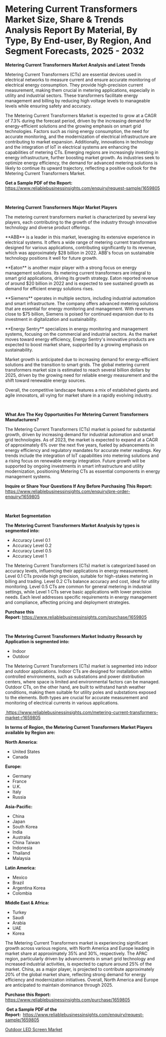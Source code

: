 <p><h1>Metering Current Transformers Market Size, Share & Trends Analysis Report By Material, By Type, By End-user, By Region, And Segment Forecasts, 2025 - 2032</h1></p><p><strong>Metering Current Transformers Market Analysis and Latest Trends</strong></p>
<p><p>Metering Current Transformers (CTs) are essential devices used in electrical networks to measure current and ensure accurate monitoring of electrical energy consumption. They provide high-precision current measurement, making them crucial in metering applications, especially in utility and industrial sectors. These transformers facilitate energy management and billing by reducing high voltage levels to manageable levels while ensuring safety and accuracy.</p><p>The Metering Current Transformers Market is expected to grow at a CAGR of 7.3% during the forecast period, driven by the increasing demand for energy-efficient solutions and the growing emphasis on smart grid technologies. Factors such as rising energy consumption, the need for accurate monitoring, and the modernization of electrical infrastructure are contributing to market expansion. Additionally, innovations in technology and the integration of IoT in electrical systems are enhancing the capabilities of metering CTs. Emerging regions are increasingly investing in energy infrastructure, further boosting market growth. As industries seek to optimize energy efficiency, the demand for advanced metering solutions is likely to continue its upward trajectory, reflecting a positive outlook for the Metering Current Transformers Market.</p></p>
<p><strong>Get a Sample PDF of the Report:&nbsp;</strong> <a href="https://www.reliablebusinessinsights.com/enquiry/request-sample/1659805?utm_campaign=2330&utm_medium=2&utm_source=Github&utm_content=ia&utm_term=17022025&utm_id=metering-current-transformers">https://www.reliablebusinessinsights.com/enquiry/request-sample/1659805</a></p>
<p>&nbsp;</p>
<p><strong>Metering Current Transformers Major Market Players</strong></p>
<p><p>The metering current transformers market is characterized by several key players, each contributing to the growth of the industry through innovative technology and diverse product offerings.</p><p>**ABB** is a leader in this market, leveraging its extensive experience in electrical systems. It offers a wide range of metering current transformers designed for various applications, contributing significantly to its revenue, which was approximately $28 billion in 2022. ABB's focus on sustainable technology positions it well for future growth.</p><p>**Eaton** is another major player with a strong focus on energy management solutions. Its metering current transformers are integral to smart grid applications, driving its growth strategy. Eaton reported revenue of around $20 billion in 2022 and is expected to see sustained growth as demand for efficient energy solutions rises.</p><p>**Siemens** operates in multiple sectors, including industrial automation and smart infrastructure. The company offers advanced metering solutions that are essential for energy monitoring and management. With revenues close to $75 billion, Siemens is poised for continued expansion due to its investment in digitalization and sustainability.</p><p>**Energy Sentry** specializes in energy monitoring and management systems, focusing on the commercial and industrial sectors. As the market moves toward energy efficiency, Energy Sentry's innovative products are expected to boost market share, supported by a growing emphasis on sustainability.</p><p>Market growth is anticipated due to increasing demand for energy-efficient solutions and the transition to smart grids. The global metering current transformers market size is estimated to reach several billion dollars by 2025, driven by the growing need for reliable energy measurement and the shift toward renewable energy sources.</p><p>Overall, the competitive landscape features a mix of established giants and agile innovators, all vying for market share in a rapidly evolving industry.</p></p>
<p>&nbsp;</p>
<p><strong>What Are The Key Opportunities For Metering Current Transformers Manufacturers?</strong></p>
<p><p>The Metering Current Transformers (CTs) market is poised for substantial growth, driven by increasing demand for industrial automation and smart grid technologies. As of 2023, the market is expected to expand at a CAGR of approximately 6% over the next five years, fueled by advancements in energy efficiency and regulatory mandates for accurate meter readings. Key trends include the integration of IoT capabilities into metering solutions and a rising focus on renewable energy integration. Future growth will be supported by ongoing investments in smart infrastructure and utility modernization, positioning Metering CTs as essential components in energy management systems.</p></p>
<p><strong>Inquire or Share Your Questions If Any Before Purchasing This Report:</strong> <a href="https://www.reliablebusinessinsights.com/enquiry/pre-order-enquiry/1659805?utm_campaign=2330&utm_medium=2&utm_source=Github&utm_content=ia&utm_term=17022025&utm_id=metering-current-transformers">https://www.reliablebusinessinsights.com/enquiry/pre-order-enquiry/1659805</a></p>
<p>&nbsp;</p>
<p><strong>Market Segmentation</strong></p>
<p><strong>The Metering Current Transformers Market Analysis by types is segmented into:</strong></p>
<p><ul><li>Accuracy Level 0.1</li><li>Accuracy Level 0.2</li><li>Accuracy Level 0.5</li><li>Accuracy Level 1</li></ul></p>
<p><p>The Metering Current Transformers (CTs) market is categorized based on accuracy levels, influencing their applications in energy measurement. Level 0.1 CTs provide high precision, suitable for high-stakes metering in billing and trading. Level 0.2 CTs balance accuracy and cost, ideal for utility monitoring. Level 0.5 CTs are common for general metering in industrial settings, while Level 1 CTs serve basic applications with lower precision needs. Each level addresses specific requirements in energy management and compliance, affecting pricing and deployment strategies.</p></p>
<p><strong>Purchase this Report:&nbsp;</strong><a href="https://www.reliablebusinessinsights.com/purchase/1659805?utm_campaign=2330&utm_medium=2&utm_source=Github&utm_content=ia&utm_term=17022025&utm_id=metering-current-transformers">https://www.reliablebusinessinsights.com/purchase/1659805</a></p>
<p>&nbsp;</p>
<p><strong>The Metering Current Transformers Market Industry Research by Application is segmented into:</strong></p>
<p><ul><li>Indoor</li><li>Outdoor</li></ul></p>
<p><p>The Metering Current Transformers (CTs) market is segmented into indoor and outdoor applications. Indoor CTs are designed for installation within controlled environments, such as substations and power distribution centers, where space is limited and environmental factors can be managed. Outdoor CTs, on the other hand, are built to withstand harsh weather conditions, making them suitable for utility poles and substations exposed to the elements. Both types are crucial for accurate measurement and monitoring of electrical currents in various applications.</p></p>
<p><a href="https://www.reliablebusinessinsights.com/metering-current-transformers-market-r1659805?utm_campaign=2330&utm_medium=2&utm_source=Github&utm_content=ia&utm_term=17022025&utm_id=metering-current-transformers">&nbsp;https://www.reliablebusinessinsights.com/metering-current-transformers-market-r1659805</a></p>
<p><strong>In terms of Region, the Metering Current Transformers Market Players available by Region are:</strong></p>
<p>
    <p> <strong> North America: </strong>
        <ul>
            <li>United States</li>
            <li>Canada</li>
        </ul>
        </p> 
    <p> <strong> Europe: </strong>
        <ul>
            <li>Germany</li>
            <li>France</li>
            <li>U.K.</li>
            <li>Italy</li>
            <li>Russia</li>
        </ul>
        </p> 
    <p> <strong> Asia-Pacific: </strong>
        <ul>
            <li>China</li>
            <li>Japan</li>
            <li>South Korea</li>
            <li>India</li>
            <li>Australia</li>
            <li>China Taiwan</li>
            <li>Indonesia</li>
            <li>Thailand</li>
            <li>Malaysia</li>
        </ul>
        </p> 
    <p> <strong> Latin America: </strong>
        <ul>
            <li>Mexico</li>
            <li>Brazil</li>
            <li>Argentina Korea</li>
            <li>Colombia</li>
        </ul>
        </p> 
    <p> <strong> Middle East & Africa: </strong>
        <ul>
            <li>Turkey</li>
            <li>Saudi</li>
            <li>Arabia</li>
            <li>UAE</li>
            <li>Korea</li>
        </ul>
    </p>
    </p>
<p><p>The Metering Current Transformers market is experiencing significant growth across various regions, with North America and Europe leading in market share at approximately 35% and 30%, respectively. The APAC region, particularly driven by advancements in smart grid technology and increased industrial activities, is expected to capture around 25% of the market. China, as a major player, is projected to contribute approximately 20% of the global market share, reflecting strong demand for energy efficiency and modernization initiatives. Overall, North America and Europe are anticipated to maintain dominance through 2025.</p></p>
<p><strong>Purchase this Report: </strong><a href="https://www.reliablebusinessinsights.com/purchase/1659805?utm_campaign=2330&utm_medium=2&utm_source=Github&utm_content=ia&utm_term=17022025&utm_id=metering-current-transformers">https://www.reliablebusinessinsights.com/purchase/1659805</a></p>
<p>&nbsp;<strong>Get a Sample PDF of the Report:&nbsp;&nbsp;</strong><a href="https://www.reliablebusinessinsights.com/enquiry/request-sample/1659805?utm_campaign=2330&utm_medium=2&utm_source=Github&utm_content=ia&utm_term=17022025&utm_id=metering-current-transformers">https://www.reliablebusinessinsights.com/enquiry/request-sample/1659805</a></p>
<p><strong></strong></p>
<p><p><a href="https://github.com/danikabiele541/Market-Research-Report-List-1/blob/main/outdoor-led-screen-market.md?utm_campaign=2330&utm_medium=2&utm_source=Github&utm_content=ia&utm_term=17022025&utm_id=metering-current-transformers">Outdoor LED Screen Market</a></p></p>